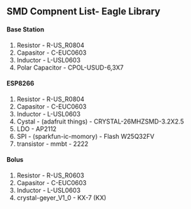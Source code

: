 ## SMD Compnent List- Eagle Library

#### Base Station 

1. Resistor - R-US_R0804
2. Capasitor - C-EUC0603
3. Inductor - L-USL0603
4. Polar Capacitor - CPOL-USUD-6,3X7

#### ESP8266

1. Resistor - R-US_R0804
2. Capasitor - C-EUC0603
3. Inductor - L-USL0603
3. Cystal - (adafruit things) - CRYSTAL-26MHZSMD-3.2X2.5
4. LDO - AP2112
5. SPI - (sparkfun-ic-momory) - Flash W25Q32FV
6. transistor - mmbt - 2222

#### Bolus

1. Resistor - R-US_R0603
2. Capasitor - C-EUC0603
3. Inductor - L-USL0603
4. crystal-geyer_V1_0 - KX-7 (KX) 